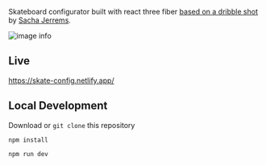 Skateboard configurator built with react three fiber [based on a dribble shot](https://dribbble.com/shots/14078930-Skateboard-configurator) by [Sacha Jerrems](https://dribbble.com/sachajerrems/shots).

![image info](https://media.giphy.com/media/v1.Y2lkPTc5MGI3NjExcml6NmlnNHlkcmg2Mnk3N2hibTdydDBnNXNhcnVkMXRqdXM3djh6dCZlcD12MV9pbnRlcm5hbF9naWZfYnlfaWQmY3Q9Zw/XHu1aAdZqFcuQj3qW1/giphy.gif)

## Live
https://skate-config.netlify.app/

## Local Development
Download or `git clone` this repository

`npm install`

`npm run dev`
